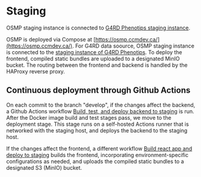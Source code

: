 # Staging

OSMP staging instance is connected to [G4RD Phenotips staging instance](https://staging.phenotips.genomics4rd.ca).

OSMP is deployed via Compose at [https://osmp.ccmdev.ca/](https://osmp.ccmdev.ca/). For G4RD data soource, OSMP staging instance is connected to the [staging instance of G4RD Phenotips](https://osmp.ccmdev.ca/). To deploy the frontend, compiled static bundles are uploaded to a designated MinIO bucket. The routing between the frontend and backend is handled by the HAProxy reverse proxy.

## Continuous deployment through Github Actions

On each commit to the branch "develop", if the changes affect the backend, a Github Actions workflow [Build, test, and deploy backend to staging](https://github.com/ccmbioinfo/osmp/blob/develop/.github/workflows/node.yml) is run. After the Docker image build and test stages pass, we move to the deployment stage. This stage runs on a self-hosted Actions runner that is networked with the staging host, and deploys the backend to the staging host.

If the changes affect the frontend, a different workflow [Build react app and deploy to staging](https://github.com/ccmbioinfo/osmp/blob/develop/.github/workflows/react.yml) builds the frontend, incorporating environment-specific configurations as needed, and uploads the compiled static bundles to a designated S3 (MinIO) bucket.

